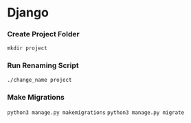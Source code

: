 # Django

### Create Project Folder

`mkdir project`

### Run Renaming Script

`./change_name project`

### Make Migrations

`python3 manage.py makemigrations`
`python3 manage.py migrate`
